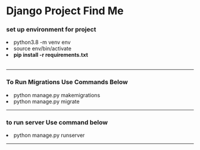 <h1>Django Project Find Me</h1>

<h3>set up environment for project</h3>

<li>python3.8 -m venv env</li>
<li>source env/bin/activate</li>
<li><b>pip install -r requirements.txt</b></li>

<br>
<hr>
<h3>To Run Migrations Use Commands Below</h3>
<li>python manage.py makemigrations</li>
<li>python manage.py migrate</li>
<hr>
<h3>to run server Use command below</h3>
<li>python manage.py runserver</li>
<hr>
